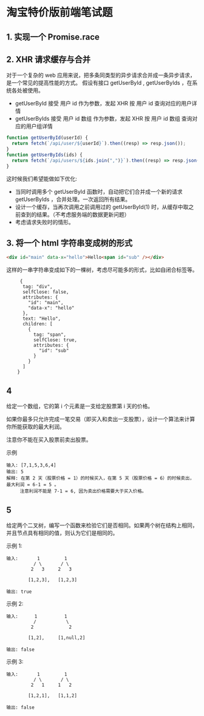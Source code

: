 # 淘宝特价版前端笔试题

## 1. 实现一个 Promise.race

## 2. XHR 请求缓存与合并

对于一个复杂的 web 应用来说，把多条同类型的异步请求合并成一条异步请求，是一个常见的提高性能的方式。
假设有接口 getUserById , getUserByIds ，在系统各处被使用。

- getUserById 接受 用户 id 作为参数，发起 XHR 按 用户 id 查询对应的用户详情
- getUserByIds 接受 用户 id 数组 作为参数，发起 XHR 按 用户 id 数组 查询对应的用户组详情

```js
function getUserById(userId) {
  return fetch(`/api/user/${userId}`).then((resp) => resp.json());
}
function getUserByIds(ids) {
  return fetch(`/api/users/${ids.join(",")}`).then((resp) => resp.json());
}
```

这时候我们希望能做如下优化:

- 当同时调用多个 getUserById 函数时，自动把它们合并成一个新的请求 getUserByIds ，合并处理。一次返回所有结果。
- 设计一个缓存，当再次调用之前调用过的 getUserById(1) 时，从缓存中取之前查到的结果。（不考虑服务端的数据更新问题）
- 考虑请求失败时的情形。

## 3. 将一个 html 字符串变成树的形式

```html
<div id="main" data-x="hello">Hello<span id="sub" /></div>
```

这样的一串字符串变成如下的一棵树，考虑尽可能多的形式，比如自闭合标签等。

```
     {
      tag: "div",
      selfClose: false,
      attributes: {
        "id": "main",
        "data-x": "hello"
      },
      text: "Hello",
      children: [
        {
          tag: "span",
          selfClose: true,
          attributes: {
            "id": "sub"
          }
        }
      ]
    }
```

## 4

给定一个数组，它的第 i 个元素是一支给定股票第 i 天的价格。

如果你最多只允许完成一笔交易（即买入和卖出一支股票），设计一个算法来计算你所能获取的最大利润。

注意你不能在买入股票前卖出股票。

示例

```
输入: [7,1,5,3,6,4]
输出: 5
解释: 在第 2 天（股票价格 = 1）的时候买入，在第 5 天（股票价格 = 6）的时候卖出，最大利润 = 6-1 = 5 。
     注意利润不能是 7-1 = 6, 因为卖出价格需要大于买入价格。
```

## 5

给定两个二叉树，编写一个函数来检验它们是否相同。如果两个树在结构上相同，并且节点具有相同的值，则认为它们是相同的。

示例 1:

```
输入:       1         1
          / \       / \
         2   3     2   3

        [1,2,3],   [1,2,3]

输出: true
```

示例 2:

```
输入:      1          1
          /           \
         2             2

        [1,2],     [1,null,2]

输出: false
```

示例 3:

```
输入:       1         1
          / \       / \
         2   1     1   2

        [1,2,1],   [1,1,2]

输出: false
```
